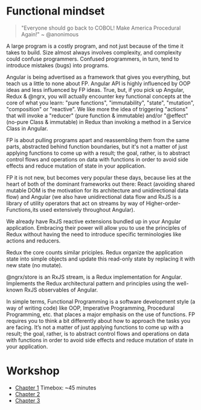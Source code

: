 # Functional mindset

> "Everyone should go back to COBOL! Make America Procedural Again!"
~ @anonimous

A large program is a costly program, and not just because of the time it takes to build. Size almost always involves complexity, and complexity could confuse programmers. 
Confused programmers, in turn, tend to introduce mistakes (bugs) into programs.

Angular is being advertised as a framework that gives you everything, but teach us a little to none about FP. 
Angular API is highly influenced by OOP ideas and less influenced by FP ideas. True, but, if you pick up Angular, Redux & @ngrx, you will actually encounter key functional concepts at the core of what you learn: "pure functions", "immutability", "state", "mutation", "composition" or "reactive". We like more the idea of triggering "actions" that will invoke a 
"reducer" (pure function & immutable) and/or "@effect" (no-pure Class & immutable) in Redux than invoking a method in a Service Class in Angular.

FP is about pulling programs apart and reassembling them from the same parts, abstracted behind function boundaries, 
but it's not a matter of just applying functions to come up with a result; the goal, rather, is to abstract control flows and
operations on data with functions in order to avoid side effects and reduce mutation of state in your application.

FP it is not new, but becomes very popular these days, because lies at the heart of both of the dominant frameworks out there: React (avoiding shared mutable DOM is the motivation for its architecture and unidirectional data flow) and Angular (we also have unidirectional data flow and RxJS is a library of utility operators that act on streams by way of Higher-order-Functions, its used extensively throughout Angular). 

We already have RxJS reactive extensions bundled up in your Angular application. Embracing their power will allow you to use the principles of Redux without having the need to introduce specific terminologies like actions and reducers.

Redux the core counts similar priciples. Redux organize the application state into simple objects and update this read-only state by replacing it with new state (no mutate). 

@ngrx/store is an RxJS stream, is a Redux implementation for Angular. Implements the Redux architectural pattern and principles using the well-known RxJS observables of Angular.

In simple terms, Functional Programming is a software development style (a way of writing code) like OOP, Imperative Programming,  Procedural Programming, etc. that places a major emphasis on the use of functions. FP requires you to think a bit differently about how to approach the tasks you are facing. It’s not a matter of just applying functions to come up with a result; the goal, 
rather, is to abstract control flows and operations on data with functions in order to avoid side effects and reduce mutation of state in your application.

# Workshop
  * [Chapter 1](#chapter-1) Timebox: ~45 minutes
  * [Chapter 2](#chapter-2)
  * [Chapter 3](#chapter-3)
